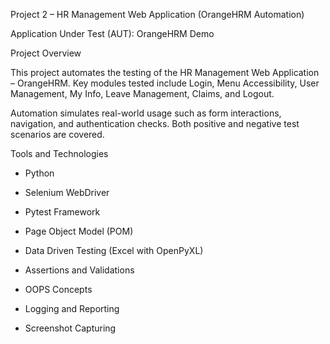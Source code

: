Project 2 – HR Management Web Application (OrangeHRM Automation)

Application Under Test (AUT): OrangeHRM Demo

Project Overview

This project automates the testing of the HR Management Web Application – OrangeHRM.
Key modules tested include Login, Menu Accessibility, User Management, My Info, Leave Management, Claims, and Logout.

Automation simulates real-world usage such as form interactions, navigation, and authentication checks.
Both positive and negative test scenarios are covered.


Tools and Technologies

  * Python

  * Selenium WebDriver

  * Pytest Framework

  * Page Object Model (POM)

  * Data Driven Testing (Excel with OpenPyXL)

  * Assertions and Validations

  * OOPS Concepts

  * Logging and Reporting

  * Screenshot Capturing
